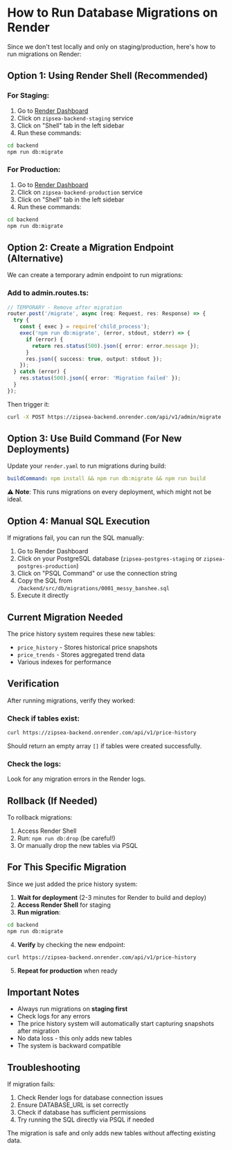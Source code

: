 # How to Run Database Migrations on Render

Since we don't test locally and only on staging/production, here's how to run migrations on Render:

## Option 1: Using Render Shell (Recommended)

### For Staging:
1. Go to [Render Dashboard](https://dashboard.render.com)
2. Click on `zipsea-backend-staging` service
3. Click on "Shell" tab in the left sidebar
4. Run these commands:
```bash
cd backend
npm run db:migrate
```

### For Production:
1. Go to [Render Dashboard](https://dashboard.render.com)
2. Click on `zipsea-backend-production` service  
3. Click on "Shell" tab in the left sidebar
4. Run these commands:
```bash
cd backend
npm run db:migrate
```

## Option 2: Create a Migration Endpoint (Alternative)

We can create a temporary admin endpoint to run migrations:

### Add to admin.routes.ts:
```typescript
// TEMPORARY - Remove after migration
router.post('/migrate', async (req: Request, res: Response) => {
  try {
    const { exec } = require('child_process');
    exec('npm run db:migrate', (error, stdout, stderr) => {
      if (error) {
        return res.status(500).json({ error: error.message });
      }
      res.json({ success: true, output: stdout });
    });
  } catch (error) {
    res.status(500).json({ error: 'Migration failed' });
  }
});
```

Then trigger it:
```bash
curl -X POST https://zipsea-backend.onrender.com/api/v1/admin/migrate
```

## Option 3: Use Build Command (For New Deployments)

Update your `render.yaml` to run migrations during build:
```yaml
buildCommand: npm install && npm run db:migrate && npm run build
```

⚠️ **Note**: This runs migrations on every deployment, which might not be ideal.

## Option 4: Manual SQL Execution

If migrations fail, you can run the SQL manually:

1. Go to Render Dashboard
2. Click on your PostgreSQL database (`zipsea-postgres-staging` or `zipsea-postgres-production`)
3. Click on "PSQL Command" or use the connection string
4. Copy the SQL from `/backend/src/db/migrations/0001_messy_banshee.sql`
5. Execute it directly

## Current Migration Needed

The price history system requires these new tables:
- `price_history` - Stores historical price snapshots
- `price_trends` - Stores aggregated trend data
- Various indexes for performance

## Verification

After running migrations, verify they worked:

### Check if tables exist:
```bash
curl https://zipsea-backend.onrender.com/api/v1/price-history
```

Should return an empty array `[]` if tables were created successfully.

### Check the logs:
Look for any migration errors in the Render logs.

## Rollback (If Needed)

To rollback migrations:
1. Access Render Shell
2. Run: `npm run db:drop` (be careful!)
3. Or manually drop the new tables via PSQL

## For This Specific Migration

Since we just added the price history system:

1. **Wait for deployment** (2-3 minutes for Render to build and deploy)
2. **Access Render Shell** for staging
3. **Run migration**:
```bash
cd backend
npm run db:migrate
```
4. **Verify** by checking the new endpoint:
```bash
curl https://zipsea-backend.onrender.com/api/v1/price-history
```
5. **Repeat for production** when ready

## Important Notes

- Always run migrations on **staging first**
- Check logs for any errors
- The price history system will automatically start capturing snapshots after migration
- No data loss - this only adds new tables
- The system is backward compatible

## Troubleshooting

If migration fails:
1. Check Render logs for database connection issues
2. Ensure DATABASE_URL is set correctly
3. Check if database has sufficient permissions
4. Try running the SQL directly via PSQL if needed

The migration is safe and only adds new tables without affecting existing data.